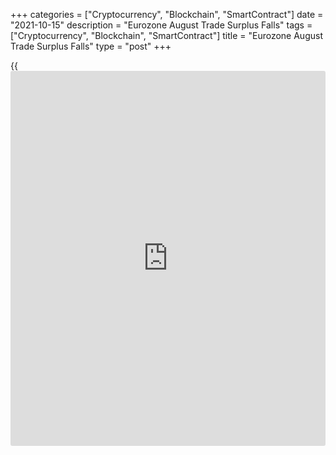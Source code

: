 +++
categories = ["Cryptocurrency", "Blockchain", "SmartContract"]
date = "2021-10-15"
description = "Eurozone August Trade Surplus Falls"
tags = ["Cryptocurrency", "Blockchain", "SmartContract"]
title = "Eurozone August Trade Surplus Falls"
type = "post"
+++

{{<iframe id="large-banner" src="https://www.bounty.group/#slide=12.0" width="100%" height="600" scrolling="no" style="border: 0px solid rgb(216, 221, 230); border-radius: 3px;">}}

Eurozone visible trade surplus for August decreased from a year ago,
defying expectations for an improvement, preliminary data from Eurostat
showed Friday.

The goods trade surplus in August was EUR 4.8 billion versus EUR 14.0
billion in the same period last year. Economists had forecast a surplus
of EUR 16.1 billion.

Exports rose 18.2 percent year-on-year and imports grew 26.6 percent.

In the January to August period, the trade surplus was EUR 126.9 billion
versus EUR 126.8 billion in the same period last year. Exports grew 15.2
percent and imports rose 16.8 percent.

On a seasonally adjusted basis, euro area trade balance was EUR 11.1
billion compared to EUR 13.5 billion in July. Exports rose 0.3 percent
and imports increased 1.6 percent from the previous month.

For comments and feedback [contact](https://www.playgroundfx.com/contact/): editorial@rtt[news](https://www.letsplayfx.com/blog/forex-news-website/).com

[Economic News][1]

 **What parts of the world are seeing the best (and worst) economic
performances lately? Click[here][2] to check out our [Econ Scorecard][2]
and find out! See up-to-the-moment [ranking](https://www.playgroundfx.com/blog/crypto-exchange-ranking/)s for the best and worst
performers in [GDP][3], [unemployment rate][4], [inflation][5] and much
more.**

   1. www.rtt[news](https://www.letsplayfx.com/blog/forex-news-website/).com/Content/EconomicNews.aspx
   2. www.rtt[news](https://www.letsplayfx.com/blog/forex-news-website/).com/economic-scorecard/world-rank/retail-sales/highest-performance.aspx
   3. www.rtt[news](https://www.letsplayfx.com/blog/forex-news-website/).com/economic-scorecard/world-rank/GDP/highest-performance.aspx
   4. www.rtt[news](https://www.letsplayfx.com/blog/forex-news-website/).com/economic-scorecard/world-rank/unemployment-rate/lowest-performance.aspx
   5. www.rtt[news](https://www.letsplayfx.com/blog/forex-news-website/).com/economic-scorecard/world-rank/CPI/highest-performance.aspx
